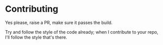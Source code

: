# Contributing

Yes please, raise a PR, make sure it passes the build.

Try and follow the style of the code already; when I contribute to your repo, I'll follow the style that's there. 
